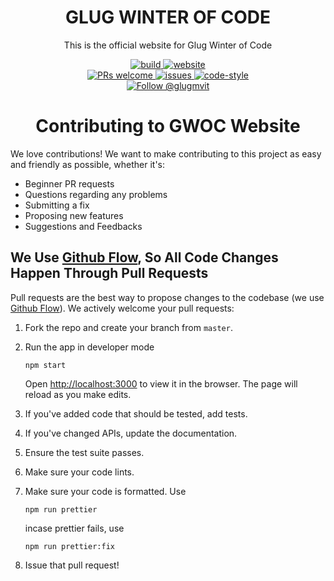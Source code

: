 <h1 align="center">
  GLUG WINTER OF CODE
</h1>
<p align="center">
    This is the official website for Glug Winter of Code
</p>
<p align="center">
  <a href="https://github.com/glugmvit/gwoc/actions">
    <img src="https://github.com/glugmvit/gwoc/workflows/Build/badge.svg" alt="build" />
  </a>
  <a href="https://gwoc.glugmvit.com/">
    <img src="https://img.shields.io/website-up-down-green-red/https/gwoc.glugmvit.com/.svg" alt="website" />
  </a>
  <br>
  <a href="CONTRIBUTING.md">
    <img src="https://img.shields.io/badge/PRs-welcome-brightgreen.svg" alt="PRs welcome" />
  </a>
  <a href="https://github.com/glugmvit/gwoc/issues">
    <img src="https://img.shields.io/github/issues/glugmvit/gwoc.svg" alt="issues" />
  </a>
  <a href="https://prettier.io/">
    <img src="https://img.shields.io/badge/code_style-prettier-ff69b4.svg" alt="code-style" />
  </a>
  <br>
  <a href="https://twitter.com/intent/follow?screen_name=glugmvit">
    <img src="https://img.shields.io/twitter/follow/glugmvit.svg?label=Follow%20@glugmvit" alt="Follow @glugmvit" />
  </a>
</p>


<h1 align="center">
  Contributing to GWOC Website
</h1>


We love contributions! We want to make contributing to this project as easy and friendly as possible, whether it's:

- Beginner PR requests
- Questions regarding any problems
- Submitting a fix
- Proposing new features
- Suggestions and Feedbacks

## We Use [Github Flow](https://guides.github.com/introduction/flow/index.html), So All Code Changes Happen Through Pull Requests

Pull requests are the best way to propose changes to the codebase (we use [Github Flow](https://guides.github.com/introduction/flow/index.html)). We actively welcome your pull requests:

1. Fork the repo and create your branch from `master`.
2. Run the app in developer mode
    ```
    npm start
    ```
    Open [http://localhost:3000](http://localhost:3000) to view it in the browser. The page will reload as you make edits.

3. If you've added code that should be tested, add tests.
    
4. If you've changed APIs, update the documentation.
5. Ensure the test suite passes.
6. Make sure your code lints.
7. Make sure your code is formatted. Use
    ```
    npm run prettier
    ```
    incase prettier fails, use
    ```
    npm run prettier:fix
    ```

8. Issue that pull request!